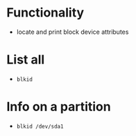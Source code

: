 # Functionality
* locate and print block device attributes

# List all
* `blkid`

# Info on a partition
* `blkid /dev/sda1`
